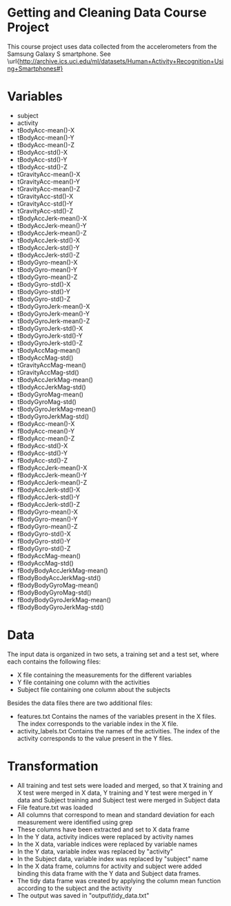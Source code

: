 # Getting and Cleaning Data Course Project

This course project uses data collected from the accelerometers from the Samsung Galaxy S smartphone.
See \url{http://archive.ics.uci.edu/ml/datasets/Human+Activity+Recognition+Using+Smartphones#}

# Variables
* subject
* activity
* tBodyAcc-mean()-X
* tBodyAcc-mean()-Y
* tBodyAcc-mean()-Z
* tBodyAcc-std()-X
* tBodyAcc-std()-Y
* tBodyAcc-std()-Z
* tGravityAcc-mean()-X
* tGravityAcc-mean()-Y 
* tGravityAcc-mean()-Z
* tGravityAcc-std()-X
* tGravityAcc-std()-Y
* tGravityAcc-std()-Z
* tBodyAccJerk-mean()-X
* tBodyAccJerk-mean()-Y
* tBodyAccJerk-mean()-Z
* tBodyAccJerk-std()-X
* tBodyAccJerk-std()-Y
* tBodyAccJerk-std()-Z
* tBodyGyro-mean()-X
* tBodyGyro-mean()-Y
* tBodyGyro-mean()-Z
* tBodyGyro-std()-X
* tBodyGyro-std()-Y
* tBodyGyro-std()-Z
* tBodyGyroJerk-mean()-X
* tBodyGyroJerk-mean()-Y
* tBodyGyroJerk-mean()-Z
* tBodyGyroJerk-std()-X
* tBodyGyroJerk-std()-Y
* tBodyGyroJerk-std()-Z
* tBodyAccMag-mean()
* tBodyAccMag-std()
* tGravityAccMag-mean()
* tGravityAccMag-std()
* tBodyAccJerkMag-mean()
* tBodyAccJerkMag-std()
* tBodyGyroMag-mean()
* tBodyGyroMag-std()
* tBodyGyroJerkMag-mean()
* tBodyGyroJerkMag-std()
* fBodyAcc-mean()-X
* fBodyAcc-mean()-Y
* fBodyAcc-mean()-Z
* fBodyAcc-std()-X
* fBodyAcc-std()-Y
* fBodyAcc-std()-Z
* fBodyAccJerk-mean()-X
* fBodyAccJerk-mean()-Y
* fBodyAccJerk-mean()-Z
* fBodyAccJerk-std()-X
* fBodyAccJerk-std()-Y
* fBodyAccJerk-std()-Z
* fBodyGyro-mean()-X
* fBodyGyro-mean()-Y
* fBodyGyro-mean()-Z
* fBodyGyro-std()-X
* fBodyGyro-std()-Y
* fBodyGyro-std()-Z
* fBodyAccMag-mean()
* fBodyAccMag-std()
* fBodyBodyAccJerkMag-mean()
* fBodyBodyAccJerkMag-std()
* fBodyBodyGyroMag-mean()
* fBodyBodyGyroMag-std()
* fBodyBodyGyroJerkMag-mean()
* fBodyBodyGyroJerkMag-std()

# Data

The input data is organized in two sets, a training set and a test set, 
where each contains the following files:
* X file containing the measurements for the different variables
* Y file containing one column with the activities
* Subject file containing one column about the subjects

Besides the data files there are two additional files:
* features.txt Contains the names of the variables present in the X files.
The index corresponds to the variable index in the X file.
* activity_labels.txt Contains the names of the activities. 
The index of the activity corresponds to the value present in the Y files.

# Transformation
* All training and test sets were loaded and merged, so that X training and X test
were merged in X data, Y training and Y test were merged in Y data and 
Subject training and Subject test were merged in Subject data
* File feature.txt was loaded
* All columns that correspond to mean and standard deviation for each measurement 
were identified using grep
* These columns have been extracted and set to X data frame
* In the Y data, activity indices were replaced by activity names
* In the X data, variable indices were replaced by variable names
* In the Y data, variable index was replaced by "activity"
* In the Subject data, variable index was replaced by "subject" name
* In the X data frame, columns for activity and subject were added binding
this data frame with the Y data and Subject data frames.
* The tidy data frame was created by applying the column mean function according to the subject and the activity
* The output was saved in "output\tidy_data.txt"



	
